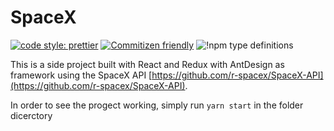 # SpaceX


[![code style: prettier](https://img.shields.io/badge/code_style-prettier-ff69b4.svg?style=flat-square)](https://github.com/prettier/prettier)
[![Commitizen friendly](https://img.shields.io/badge/commitizen-friendly-brightgreen.svg)](http://commitizen.github.io/cz-cli/)
![!npm type definitions](https://img.shields.io/npm/types/typescript)

This is a side project built with React and Redux with AntDesign as framework using the SpaceX API [https://github.com/r-spacex/SpaceX-API](https://github.com/r-spacex/SpaceX-API).

In order to see the progect working, simply run `yarn start` in the folder dicerctory